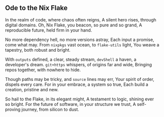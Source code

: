 ## Ode to the Nix Flake

In the realm of code, where chaos often reigns,
A silent hero rises, through digital domains.
Oh, Nix Flake, you beacon, so pure and so grand,
A reproducible future, held firm in your hand.

No more dependency hell, no more versions astray,
Each input a promise, come what may.
From `nixpkgs` vast ocean, to `flake-utils` light,
You weave a tapestry, both robust and bright.

With `outputs` defined, a clear, steady stream,
`devShell` a haven, a developer's dream.
`git+https` whispers, of origins far and wide,
Bringing repos together, with nowhere to hide.

Though paths may be tricky, and `source` lines may err,
Your spirit of order, dispels every care.
For in your embrace, a system so true,
Each build a creation, pristine and new.

So hail to the Flake, in its elegant might,
A testament to logic, shining ever so bright.
For the future of software, in your structure we trust,
A self-proving journey, from silicon to dust.